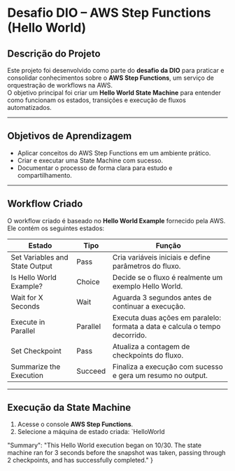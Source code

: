 # Desafio DIO – AWS Step Functions (Hello World)

## Descrição do Projeto
Este projeto foi desenvolvido como parte do **desafio da DIO** para praticar e consolidar conhecimentos sobre o **AWS Step Functions**, um serviço de orquestração de workflows na AWS.  
O objetivo principal foi criar um **Hello World State Machine** para entender como funcionam os estados, transições e execução de fluxos automatizados.

---

## Objetivos de Aprendizagem
- Aplicar conceitos do AWS Step Functions em um ambiente prático.  
- Criar e executar uma State Machine com sucesso.  
- Documentar o processo de forma clara para estudo e compartilhamento.

---

## Workflow Criado

O workflow criado é baseado no **Hello World Example** fornecido pela AWS. Ele contém os seguintes estados:

| Estado                     | Tipo     | Função                                                       |
|-----------------------------|----------|-------------------------------------------------------------|
| Set Variables and State Output | Pass    | Cria variáveis iniciais e define parâmetros do fluxo.      |
| Is Hello World Example?     | Choice   | Decide se o fluxo é realmente um exemplo Hello World.      |
| Wait for X Seconds          | Wait     | Aguarda 3 segundos antes de continuar a execução.          |
| Execute in Parallel         | Parallel | Executa duas ações em paralelo: formata a data e calcula o tempo decorrido. |
| Set Checkpoint              | Pass     | Atualiza a contagem de checkpoints do fluxo.               |
| Summarize the Execution    | Succeed  | Finaliza a execução com sucesso e gera um resumo no output.|

---

## Execução da State Machine

1. Acesse o console **AWS Step Functions**.  
2. Selecione a máquina de estado criada: `HelloWorld

  "Summary": "This Hello World execution began on 10/30. The state machine ran for 3 seconds before the snapshot was taken, passing through 2 checkpoints, and has successfully completed."
}
